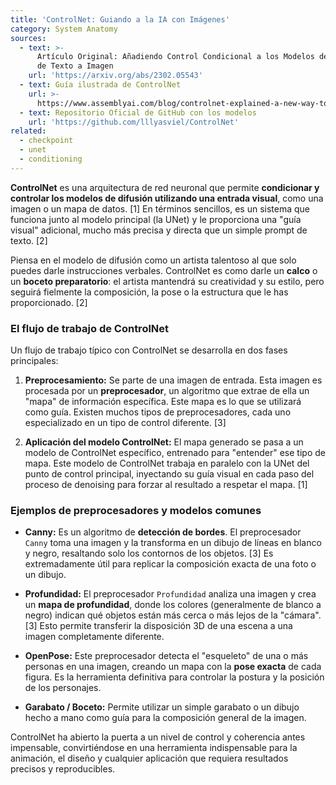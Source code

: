 ```yaml
---
title: 'ControlNet: Guiando a la IA con Imágenes'
category: System Anatomy
sources:
  - text: >-
      Artículo Original: Añadiendo Control Condicional a los Modelos de Difusión
      de Texto a Imagen
    url: 'https://arxiv.org/abs/2302.05543'
  - text: Guía ilustrada de ControlNet
    url: >-
      https://www.assemblyai.com/blog/controlnet-explained-a-new-way-to-control-stable-diffusion/
  - text: Repositorio Oficial de GitHub con los modelos
    url: 'https://github.com/lllyasviel/ControlNet'
related:
  - checkpoint
  - unet
  - conditioning
---
```


**ControlNet** es una arquitectura de red neuronal que permite **condicionar y controlar los modelos de difusión utilizando una entrada visual**, como una imagen o un mapa de datos. [1] En términos sencillos, es un sistema que funciona junto al modelo principal (la UNet) y le proporciona una "guía visual" adicional, mucho más precisa y directa que un simple prompt de texto. [2]

Piensa en el modelo de difusión como un artista talentoso al que solo puedes darle instrucciones verbales. ControlNet es como darle un **calco** o un **boceto preparatorio**: el artista mantendrá su creatividad y su estilo, pero seguirá fielmente la composición, la pose o la estructura que le has proporcionado. [2]

### El flujo de trabajo de ControlNet

Un flujo de trabajo típico con ControlNet se desarrolla en dos fases principales:

1.  **Preprocesamiento:**
    Se parte de una imagen de entrada. Esta imagen es procesada por un **preprocesador**, un algoritmo que extrae de ella un "mapa" de información específica. Este mapa es lo que se utilizará como guía. Existen muchos tipos de preprocesadores, cada uno especializado en un tipo de control diferente. [3]

2.  **Aplicación del modelo ControlNet:**
    El mapa generado se pasa a un modelo de ControlNet específico, entrenado para "entender" ese tipo de mapa. Este modelo de ControlNet trabaja en paralelo con la UNet del punto de control principal, inyectando su guía visual en cada paso del proceso de denoising para forzar al resultado a respetar el mapa. [1]

### Ejemplos de preprocesadores y modelos comunes

- **Canny:**
    Es un algoritmo de **detección de bordes**. El preprocesador `Canny` toma una imagen y la transforma en un dibujo de líneas en blanco y negro, resaltando solo los contornos de los objetos. [3] Es extremadamente útil para replicar la composición exacta de una foto o un dibujo.

- **Profundidad:**
    El preprocesador `Profundidad` analiza una imagen y crea un **mapa de profundidad**, donde los colores (generalmente de blanco a negro) indican qué objetos están más cerca o más lejos de la "cámara". [3] Esto permite transferir la disposición 3D de una escena a una imagen completamente diferente.

- **OpenPose:**
    Este preprocesador detecta el "esqueleto" de una o más personas en una imagen, creando un mapa con la **pose exacta** de cada figura. Es la herramienta definitiva para controlar la postura y la posición de los personajes.

- **Garabato / Boceto:**
    Permite utilizar un simple garabato o un dibujo hecho a mano como guía para la composición general de la imagen.

ControlNet ha abierto la puerta a un nivel de control y coherencia antes impensable, convirtiéndose en una herramienta indispensable para la animación, el diseño y cualquier aplicación que requiera resultados precisos y reproducibles.
